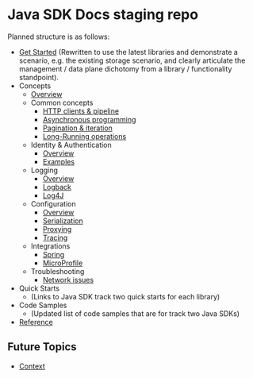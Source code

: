 # Java SDK Docs staging repo

Planned structure is as follows:

* [Get Started](https://docs.microsoft.com/en-us/azure/developer/java/sdk/java-sdk-azure-get-started) (Rewritten to use the latest libraries and demonstrate a scenario, e.g. the existing storage scenario, and clearly articulate the management / data plane dichotomy from a library / functionality standpoint).
* Concepts
  * [Overview](overview.md)
  * Common concepts
    * [HTTP clients & pipeline](http_client_pipeline.md)
    * [Asynchronous programming](asynchronous_programming.md)
    * [Pagination & iteration](pagination.md)
    * [Long-Running operations](long_running_operations.md)
  * Identity & Authentication
    * [Overview](identity_overview.md)
    * [Examples](identity_examples.md)  
  * Logging
    * [Overview](logging.md)
    * [Logback](logback.md)
    * [Log4J](log4j.md)
  * Configuration  
    * [Overview](configuration.md)
    * [Serialization](serialization.md)
    * [Proxying](proxying.md)
    * [Tracing](tracing.md)
  * Integrations
    * [Spring](https://docs.microsoft.com/azure/developer/java/spring-framework/spring-boot-starters-for-azure)
    * [MicroProfile](https://docs.microsoft.com/azure/developer/java/eclipse-microprofile/)
  * Troubleshooting
    * [Network issues](troubleshooting_network.md)
* Quick Starts
  * (Links to Java SDK track two quick starts for each library)
* Code Samples
  * (Updated list of code samples that are for track two Java SDKs)
* [Reference](https://docs.microsoft.com/java/api/overview/azure/?view=azure-java-stable)

## Future Topics

* [Context](context.md)
